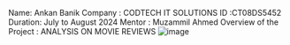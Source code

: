 Name: Ankan Banik
Company : CODTECH IT SOLUTIONS 
ID :CT08DS5452
Duration: July to August 2024
Mentor : Muzammil Ahmed 
Overview of the Project : ANALYSIS ON MOVIE REVIEWS
![image](https://github.com/user-attachments/assets/3ba6b1c0-aad4-461c-bdf4-95f28edb0aae)
